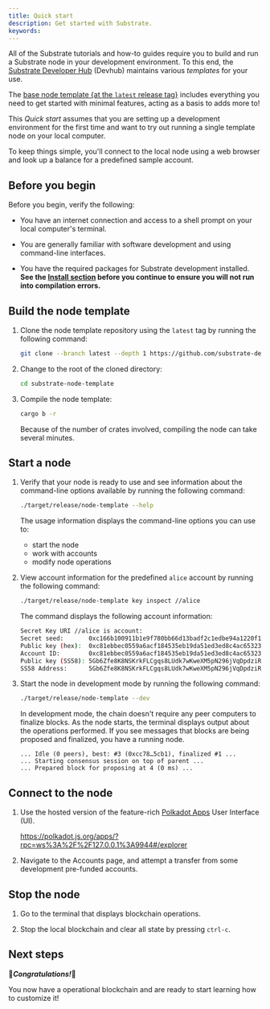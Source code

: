 ```yaml
---
title: Quick start
description: Get started with Substrate.
keywords:
---
```


All of the Substrate tutorials and how-to guides require you to build and run a Substrate node in your development environment.
To this end, the [Substrate Developer Hub](https://github.com/substrate-developer-hub/) (Devhub) maintains various _templates_ for your use.

The [base node template {at the `latest` release tag}](https://github.com/substrate-developer-hub/substrate-node-template/releases/tag/latest) includes everything you need to get started with minimal features, acting as a basis to adds more to!

This _Quick start_ assumes that you are setting up a development environment for the first time and want to try out running a single template node on your local computer.

To keep things simple, you'll connect to the local node using a web browser and look up a balance for a predefined sample account.

## Before you begin

Before you begin, verify the following:

- You have an internet connection and access to a shell prompt on your local computer's terminal.

- You are generally familiar with software development and using command-line interfaces.

- You have the required packages for Substrate development installed.
  **See the [Install section](/main-docs/install/) before you continue to ensure you will not run into compilation errors.**

## Build the node template

1. Clone the node template repository using the `latest` tag by running the following command:

   ```sh
   git clone --branch latest --depth 1 https://github.com/substrate-developer-hub/substrate-node-template
	```

1. Change to the root of the cloned directory:

   ```sh
   cd substrate-node-template
   ```

1. Compile the node template:

   ```sh
   cargo b -r
   ```

   Because of the number of crates involved, compiling the node can take several minutes.

## Start a node

1. Verify that your node is ready to use and see information about the command-line options available by running the following command:

   ```sh
   ./target/release/node-template --help
   ```

   The usage information displays the command-line options you can use to:

   - start the node
   - work with accounts
   - modify node operations

1. View account information for the predefined `alice` account by running the following command:

   ```sh
   ./target/release/node-template key inspect //alice
   ```

   The command displays the following account information:

   ```sh
   Secret Key URI //alice is account:
   Secret seed:       0xc166b100911b1e9f780bb66d13badf2c1edbe94a1220f1a0584c09490158be31
   Public key (hex):  0xc81ebbec0559a6acf184535eb19da51ed3ed8c4ac65323999482aaf9b6696e27
   Account ID:        0xc81ebbec0559a6acf184535eb19da51ed3ed8c4ac65323999482aaf9b6696e27
   Public key (SS58): 5Gb6Zfe8K8NSKrkFLCgqs8LUdk7wKweXM5pN296jVqDpdziR
   SS58 Address:      5Gb6Zfe8K8NSKrkFLCgqs8LUdk7wKweXM5pN296jVqDpdziR
   ```

1. Start the node in development mode by running the following command:

   ```sh
   ./target/release/node-template --dev
   ```

   In development mode, the chain doesn't require any peer computers to finalize blocks.
   As the node starts, the terminal displays output about the operations performed.
   If you see messages that blocks are being proposed and finalized, you have a running node.

   ```text
   ... Idle (0 peers), best: #3 (0xcc78…5cb1), finalized #1 ...
   ... Starting consensus session on top of parent ...
   ... Prepared block for proposing at 4 (0 ms) ...
   ```

## Connect to the node

1. Use the hosted version of the feature-rich [Polkadot Apps](https://github.com/polkadot-js/apps/) User Interface (UI). 

   <https://polkadot.js.org/apps/?rpc=ws%3A%2F%2F127.0.0.1%3A9944#/explorer>

1. Navigate to the Accounts page, and attempt a transfer from some development pre-funded accounts.

## Stop the node

1. Go to the terminal that displays blockchain operations.

1. Stop the local blockchain and clear all state by pressing `ctrl-c`.

## Next steps

🎉**_Congratulations!_**🎉

You now have a operational blockchain and are ready to start learning how to customize it!